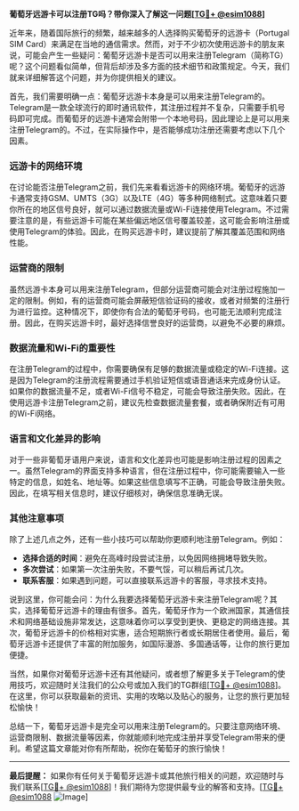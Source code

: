 **葡萄牙远游卡可以注册TG吗？带你深入了解这一问题[[TG💪+ @esim1088](https://t.me/s/esim1088)]**

近年来，随着国际旅行的频繁，越来越多的人选择购买葡萄牙的远游卡（Portugal SIM Card）来满足在当地的通信需求。然而，对于不少初次使用远游卡的朋友来说，可能会产生一些疑问：葡萄牙远游卡是否可以用来注册Telegram（简称TG）呢？这个问题看似简单，但背后却涉及多方面的技术细节和政策规定。今天，我们就来详细解答这个问题，并为你提供相关的建议。

首先，我们需要明确一点：葡萄牙远游卡本身是可以用来注册Telegram的。Telegram是一款全球流行的即时通讯软件，其注册过程并不复杂，只需要手机号码即可完成。而葡萄牙的远游卡通常会附带一个本地号码，因此理论上是可以用来注册Telegram的。不过，在实际操作中，是否能够成功注册还需要考虑以下几个因素。

### **远游卡的网络环境**
在讨论能否注册Telegram之前，我们先来看看远游卡的网络环境。葡萄牙的远游卡通常支持GSM、UMTS（3G）以及LTE（4G）等多种网络制式。这意味着只要你所在的地区信号良好，就可以通过数据流量或Wi-Fi连接使用Telegram。不过需要注意的是，有些远游卡可能在某些偏远地区信号覆盖较差，这可能会影响注册或使用Telegram的体验。因此，在购买远游卡时，建议提前了解其覆盖范围和网络性能。

### **运营商的限制**
虽然远游卡本身可以用来注册Telegram，但部分运营商可能会对注册过程施加一定的限制。例如，有的运营商可能会屏蔽短信验证码的接收，或者对频繁的注册行为进行监控。这种情况下，即使你有合法的葡萄牙号码，也可能无法顺利完成注册。因此，在购买远游卡时，最好选择信誉良好的运营商，以避免不必要的麻烦。

### **数据流量和Wi-Fi的重要性**
在注册Telegram的过程中，你需要确保有足够的数据流量或稳定的Wi-Fi连接。这是因为Telegram的注册流程需要通过手机验证短信或语音通话来完成身份认证。如果你的数据流量不足，或者Wi-Fi信号不稳定，可能会导致注册失败。因此，在使用远游卡注册Telegram之前，建议先检查数据流量套餐，或者确保附近有可用的Wi-Fi网络。

### **语言和文化差异的影响**
对于一些非葡萄牙语用户来说，语言和文化差异也可能是影响注册过程的因素之一。虽然Telegram的界面支持多种语言，但在注册过程中，你可能需要输入一些特定的信息，如姓名、地址等。如果这些信息填写不正确，可能会导致注册失败。因此，在填写相关信息时，建议仔细核对，确保信息准确无误。

### **其他注意事项**
除了上述几点之外，还有一些小技巧可以帮助你更顺利地注册Telegram。例如：
- **选择合适的时间**：避免在高峰时段尝试注册，以免因网络拥堵导致失败。
- **多次尝试**：如果第一次注册失败，不要气馁，可以稍后再试几次。
- **联系客服**：如果遇到问题，可以直接联系远游卡的客服，寻求技术支持。

说到这里，你可能会问：为什么我要选择葡萄牙远游卡来注册Telegram呢？其实，选择葡萄牙远游卡的理由有很多。首先，葡萄牙作为一个欧洲国家，其通信技术和网络基础设施非常发达，这意味着你可以享受到更快、更稳定的网络连接。其次，葡萄牙远游卡的价格相对实惠，适合短期旅行者或长期居住者使用。最后，葡萄牙远游卡还提供了丰富的附加服务，如国际漫游、多国通话等，让你的旅行更加便捷。

当然，如果你对葡萄牙远游卡还有其他疑问，或者想了解更多关于Telegram的使用技巧，欢迎随时关注我们的公众号或加入我们的TG群组[[TG💪+ @esim1088](https://t.me/s/esim1088)]。在这里，你可以获取最新的资讯、实用的攻略以及贴心的服务，让您的旅行更加轻松愉快！

总结一下，葡萄牙远游卡是完全可以用来注册Telegram的。只要注意网络环境、运营商限制、数据流量等因素，你就能顺利地完成注册并享受Telegram带来的便利。希望这篇文章能对你有所帮助，祝你在葡萄牙的旅行愉快！

---

**最后提醒：** 如果你有任何关于葡萄牙远游卡或其他旅行相关的问题，欢迎随时与我们联系[[TG💪+ @esim1088](https://t.me/s/esim1088)]！我们期待为您提供最专业的解答和支持。[[TG💪+ @esim1088](https://t.me/s/esim1088) ![Image](https://i.postimg.cc/4NQfJmqS/Snipaste-2025-05-13-00-14-12.png)]